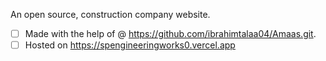An open source, construction company website. 

- [ ] Made with the help of @ https://github.com/ibrahimtalaa04/Amaas.git. 
- [ ] Hosted on https://spengineeringworks0.vercel.app
